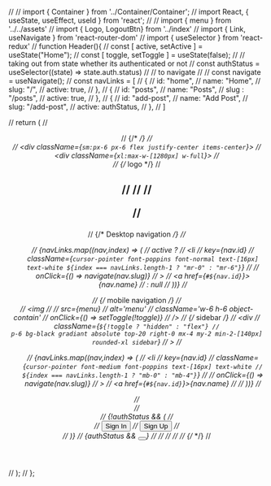 // // import { Container } from '../Container/Container';
// import React, { useState, useEffect, useId } from 'react';
// // import { menu } from '../../assets'
// import { Logo, LogoutBtn} from '../index'
// import { Link, useNavigate } from 'react-router-dom'
// import { useSelector } from 'react-redux'
// function Header(){
//     const [ active, setActive ] = useState("Home");
//     const [ toggle, setToggle ] = useState(false);
//     // taking out from state whether its authenticated or not
//     const authStatus = useSelector((state) => state.auth.status)
//     // to navigate
//     // const navigate = useNavigate();
//     const navLinks = [
//         {
//             id: "home",
//             name: "Home",
//             slug: "/",
//             active: true,
//         },
//         {
//             id: "posts",
//             name: "Posts",
//             slug : "/posts",
//             active: true,
//         },
//         {
//             id: "add-post",
//             name: "Add Post",
//             slug: "/add-post",
//             active: authStatus,
//         },
//     ]
    
//     return (
//         <header className="py-2 shadow bg-primary">
//         {/* <Container> */}
//         <div className='w-full overflow-hidden'>
//             <div className={`sm:px-6 px-6 flex justify-center items-center`}>
//                 <div className={`xl:max-w-[1280px] w-full`}>
//                     <nav className='w-full flex py-6 justify-between items-center navbar'>
//                         {/* logo */}
//                         <h1 className='text-2xl text-white'>
//                             <Link to='/'>
//                                 <Logo width='70px'/>
//                             </Link>
                           
//                             </h1>
//                         {/* Desktop navigation */}
//                         <ul className='list-node sm:flex hidden justify-center items-center flex-1'>
//                             {navLinks.map((nav,index) => (
//                                 active ?
//                                 <li 
//                                 key={nav.id}
//                                 className={`cursor-pointer font-poppins font-normal text-[16px] text-white ${index === navLinks.length-1 ? "mr-0" : "mr-6"}`}
//                                 // onClick={() => navigate(nav.slug)}
//                                 >
//                                     <a href={`#${nav.id}`}>{nav.name}</a>
//                                 </li> : null
//                             ))}
//                         </ul>
//                         {/* mobile navigation */}
//                         <div className='sm:hidden flex flex-1 justify-end items-center'>
//                             <img 
//                             // src={menu}
//                             alt='menu'
//                             className='w-6 h-6 object-contain'
//                             onClick={() => setToggle(!toggle)}
//                             />
//                             {/* sidebar */}
//                             <div
//                             className={`${!toggle ? "hidden" : "flex"}
//                             p-6 bg-black gradiant absolute top-20 right-0 mx-4 my-2 min-2-[140px] rounded-xl sidebar`}
//                             >
//                                 <ul className='list-none flex justify-end items-start flex-1 flex-col'>
//                                 {navLinks.map((nav,index) => (
//                                     <li 
//                                     key={nav.id}
//                                     className={`cursor-pointer font-medium font-poppins text-[16px] text-white
//                                      ${index === navLinks.length-1 ? "mb-0" : "mb-4"}`}
//                                     //  onClick={() => navigate(nav.slug)}
//                                      >
//                                         <a href={`#${nav.id}`}>{nav.name}</a>
//                                     </li>
//                                 ))}
//                                 </ul>
//                             </div>
//                         </div>
//                         {!authStatus && (
//                             <div>
//                                 <button className='h-12 w-25 text-white mr-6'>Sign In</button>
//                                 <button className='h-12 w-25 text-white'>Sign Up</button>
//                             </div>
//                         )}
//                         {authStatus && <button className='h-12 w-25 text-white'><LogoutBtn/></button>}
//                     </nav>
//                 </div>
//             </div>
//         </div>
//         {/* </Container> */}
//         </header>
//     );
// };